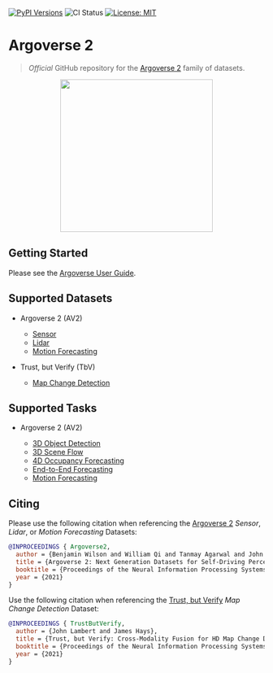 [![PyPI Versions](https://img.shields.io/pypi/pyversions/av2)](https://pypi.org/project/av2/)
![CI Status](https://github.com/argoai/av2-api/actions/workflows/ci.yml/badge.svg)
[![License: MIT](https://img.shields.io/badge/License-MIT-yellow.svg)](./LICENSE)

# Argoverse 2

> _Official_ GitHub repository for the [Argoverse 2](https://www.argoverse.org) family of datasets.

<p align="center">
  <img src="https://argoverse.github.io/user-guide/assets/157802162-e40098c1-8677-4c16-ac60-e9bbded6badf.avif" height="300">
</p>

## Getting Started

Please see the [Argoverse User Guide](https://argoverse.github.io/user-guide/).

## Supported Datasets

- Argoverse 2 (AV2)

  - [Sensor](https://argoverse.github.io/user-guide/datasets/sensor.html)
  - [Lidar](https://argoverse.github.io/user-guide/datasets/lidar.html)
  - [Motion Forecasting](https://argoverse.github.io/user-guide/datasets/motion_forecasting.html)
  
- Trust, but Verify (TbV)
  - [Map Change Detection](https://argoverse.github.io/user-guide/datasets/map_change_detection.html)

## Supported Tasks

- Argoverse 2 (AV2)

  - [3D Object Detection](https://argoverse.github.io/user-guide/tasks/3d_object_detection.html)
  - [3D Scene Flow](https://argoverse.github.io/user-guide/tasks/3d_scene_flow.html)
  - [4D Occupancy Forecasting](https://argoverse.github.io/user-guide/tasks/4d_occupancy_forecasting.html)
  - [End-to-End Forecasting](https://argoverse.github.io/user-guide/tasks/e2e_forecasting.html)
  - [Motion Forecasting](https://argoverse.github.io/user-guide/tasks/motion_forecasting.html)


## Citing

Please use the following citation when referencing the [Argoverse 2](https://datasets-benchmarks-proceedings.neurips.cc/paper/2021/file/4734ba6f3de83d861c3176a6273cac6d-Paper-round2.pdf) _Sensor_, _Lidar_, or _Motion Forecasting_ Datasets:

```BibTeX
@INPROCEEDINGS { Argoverse2,
  author = {Benjamin Wilson and William Qi and Tanmay Agarwal and John Lambert and Jagjeet Singh and Siddhesh Khandelwal and Bowen Pan and Ratnesh Kumar and Andrew Hartnett and Jhony Kaesemodel Pontes and Deva Ramanan and Peter Carr and James Hays},
  title = {Argoverse 2: Next Generation Datasets for Self-Driving Perception and Forecasting},
  booktitle = {Proceedings of the Neural Information Processing Systems Track on Datasets and Benchmarks (NeurIPS Datasets and Benchmarks 2021)},
  year = {2021}
}
```

Use the following citation when referencing the [Trust, but Verify](https://datasets-benchmarks-proceedings.neurips.cc/paper/2021/file/6f4922f45568161a8cdf4ad2299f6d23-Paper-round2.pdf) _Map Change Detection_ Dataset:
```BibTeX
@INPROCEEDINGS { TrustButVerify,
  author = {John Lambert and James Hays},
  title = {Trust, but Verify: Cross-Modality Fusion for HD Map Change Detection},
  booktitle = {Proceedings of the Neural Information Processing Systems Track on Datasets and Benchmarks (NeurIPS Datasets and Benchmarks 2021)},
  year = {2021}
}
```
